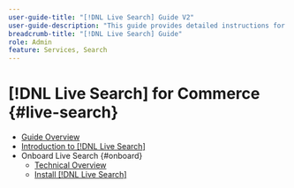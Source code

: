 ```yaml
---
user-guide-title: "[!DNL Live Search] Guide V2"
user-guide-description: "This guide provides detailed instructions for using [!DNL Live Search] from Adobe Commerce."
breadcrumb-title: "[!DNL Live Search] Guide"
role: Admin
feature: Services, Search
---
```

# [!DNL Live Search] for Commerce {#live-search}

- [Guide Overview](guide-overview.md)
- [Introduction to [!DNL Live Search]](overview.md)
- Onboard Live Search {#onboard}
   - [Technical Overview](technical-overview.md)
   - [Install [!DNL Live Search]](install.md)
